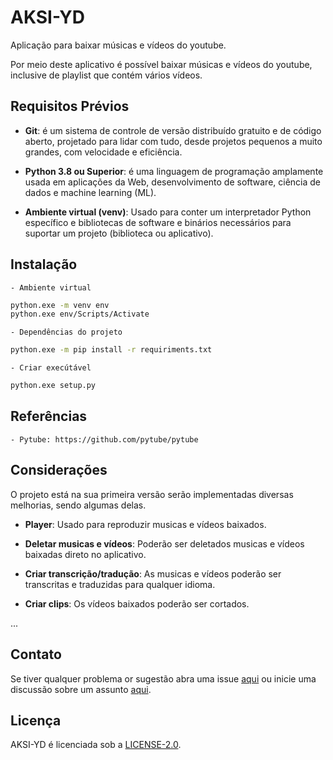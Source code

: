 # AKSI-YD
Aplicação para baixar músicas e vídeos do youtube.

Por meio deste aplicativo é possível baixar músicas e vídeos do youtube, inclusive de playlist que contém vários vídeos.

Requisitos Prévios
-----------

- **Git**: é um sistema de controle de versão distribuído gratuito e de código aberto, projetado para lidar com tudo, desde projetos pequenos a muito grandes, com velocidade e eficiência.

- **Python 3.8 ou Superior**: é uma linguagem de programação amplamente usada em aplicações da Web, desenvolvimento de software, ciência de dados e machine learning (ML).

- **Ambiente virtual (venv)**: Usado para conter um interpretador Python específico e bibliotecas de software e binários necessários para suportar um projeto (biblioteca ou aplicativo).


Instalação
-----------
    - Ambiente virtual

```sh
python.exe -m venv env
python.exe env/Scripts/Activate
```
    - Dependências do projeto

```sh
python.exe -m pip install -r requiriments.txt
```
    - Criar execútável

```sh
python.exe setup.py
```
Referências
-----------
    - Pytube: https://github.com/pytube/pytube

Considerações
-----------

O projeto está na sua primeira versão serão implementadas diversas melhorias, sendo algumas delas.

- **Player**: Usado para reproduzir musicas e vídeos baixados.

- **Deletar musicas e vídeos**: Poderão ser deletados musicas e vídeos baixadas direto no aplicativo.

- **Criar transcrição/tradução**: As musicas e vídeos poderão ser transcritas e traduzidas para qualquer idioma.

- **Criar clips**: Os vídeos baixados poderão ser cortados.

...

Contato
-----------
Se tiver qualquer problema or sugestão abra uma issue [aqui](https://github.com/alaizepilovski/AKSI-YD/issues) ou inicie uma discussão sobre um assunto [aqui](https://github.com/alaizepilovski/AKSI-YD/discussions).

Licença
-----------
AKSI-YD é licenciada sob a [LICENSE-2.0](LICENSE).




